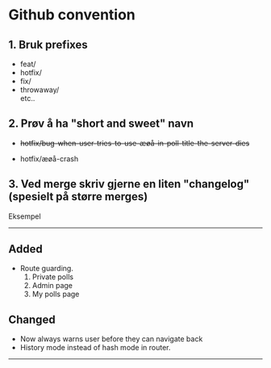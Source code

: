 # Github convention

## 1. Bruk prefixes
* feat/
* hotfix/
* fix/
* throwaway/  
etc..

## 2. Prøv å ha "short and sweet" navn

* ~~hotfix/bug-when-user-tries-to-use-æøå-in-poll-title-the-server-dies~~

* hotfix/æøå-crash


## 3. Ved merge skriv gjerne en liten "changelog" (spesielt på større merges)

Eksempel  

---

## Added
* Route guarding.  
  1. Private polls
  2. Admin page
  3. My polls page

## Changed
* Now always warns user before they can navigate back
* History mode instead of hash mode in router.

---

